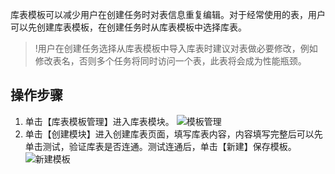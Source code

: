库表模板可以减少用户在创建任务时对表信息重复编辑。对于经常使用的表，用户可以先创建库表模板，在创建任务时从库表模板中选择库表。
>!用户在创建任务选择从库表模板中导入库表时建议对表做必要修改，例如修改表名，否则多个任务将同时访问一个表，此表将会成为性能瓶颈。
## 操作步骤
1. 单击【库表模板管理】进入库表模块。
![模板管理](//mc.qcloudimg.com/static/img/89b9492a55a5f50861b5488164909a3c/image.png)
2. 单击【创建模块】进入创建库表页面，填写库表内容，内容填写完整后可以先单击测试，验证库表是否连通。测试连通后，单击【新建】保存模板。
![新建模板](//mc.qcloudimg.com/static/img/cba206bb4a97f0f505c3542a0aef322f/image.png)
